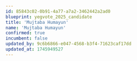 ```yaml
---
id: 85843c02-0b91-4a77-a7a2-3462442a2ad0
blueprint: yegvote_2025_candidate
title: 'Mujtaba Humayun'
name: 'Mujtaba Humayun'
confirmed: true
incumbent: false
updated_by: 9c6b6866-e047-4568-b3f4-71623caf17dd
updated_at: 1745949527
---
```

